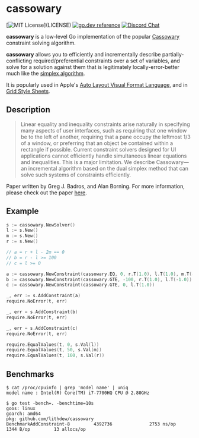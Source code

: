# cassowary

[![MIT License](https://img.shields.io/apm/l/atomic-design-ui.svg?)](LICENSE)
[![go.dev reference](https://img.shields.io/badge/go.dev-reference-007d9c?logo=go&logoColor=white&style=flat-square)](https://pkg.go.dev/github.com/lithdew/cassowary)
[![Discord Chat](https://img.shields.io/discord/697002823123992617)](https://discord.gg/HZEbkeQ)

**cassowary** is a low-level Go implementation of the popular [Cassowary](https://constraints.cs.washington.edu/cassowary/cassowary-tr.pdf) constraint solving algorithm.
 
**cassowary** allows you to efficiently and incrementally describe partially-conflicting required/preferential constraints over a set of variables, and solve for a solution against them that is legitimately locally-error-better much like the [simplex algorithm](https://en.wikipedia.org/wiki/Simplex_algorithm).

It is popularly used in Apple's [Auto Layout Visual Format Language](https://developer.apple.com/library/archive/documentation/UserExperience/Conceptual/AutolayoutPG/VisualFormatLanguage.html), and in [Grid Style Sheets](https://gss.github.io/guides/ccss).

## Description

> Linear equality and inequality constraints arise naturally in specifying many aspects of user interfaces, such as requiring that one window be to the left of another, requiring that a pane occupy the leftmost 1/3 of a window, or preferring that an object be contained within a rectangle if possible. Current constraint solvers designed for UI applications cannot efficiently handle simultaneous linear equations and inequalities. This is a major limitation. We describe Cassowary—an incremental algorithm based on the dual simplex method that can solve such systems of constraints efficiently.

Paper written by Greg J. Badros, and Alan Borning. For more information, please check out the paper [here](https://constraints.cs.washington.edu/cassowary/cassowary-tr.pdf).

## Example

```go
s := cassowary.NewSolver()
l := s.New()
m := s.New()
r := s.New()

// a = r + l - 2m == 0
// b = r - l >= 100
// c = l >= 0

a := cassowary.NewConstraint(cassowary.EQ, 0, r.T(1.0), l.T(1.0), m.T(-2.0))
b := cassowary.NewConstraint(cassowary.GTE, -100, r.T(1.0), l.T(-1.0))
c := cassowary.NewConstraint(cassowary.GTE, 0, l.T(1.0))

_, err := s.AddConstraint(a)
require.NoError(t, err)

_, err = s.AddConstraint(b)
require.NoError(t, err)

_, err = s.AddConstraint(c)
require.NoError(t, err)

require.EqualValues(t, 0, s.Val(l))
require.EqualValues(t, 50, s.Val(m))
require.EqualValues(t, 100, s.Val(r))
```

## Benchmarks

```
$ cat /proc/cpuinfo | grep 'model name' | uniq
model name : Intel(R) Core(TM) i7-7700HQ CPU @ 2.80GHz

$ go test -bench=. -benchtime=10s
goos: linux
goarch: amd64
pkg: github.com/lithdew/cassowary
BenchmarkAddConstraint-8         4392736              2753 ns/op            1344 B/op         13 allocs/op
```